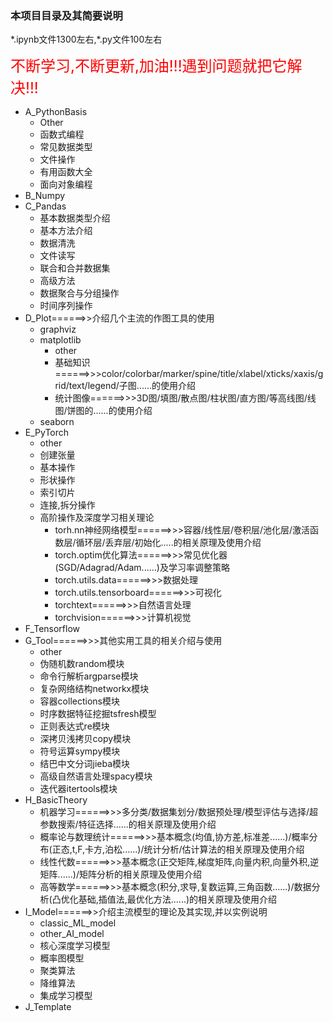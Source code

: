 ### 本项目目录及其简要说明

\*.ipynb文件1300左右,\*.py文件100左右

<font color='red' size=5>不断学习,不断更新,加油!!!遇到问题就把它解决!!!</font>


* A_PythonBasis
  * Other
  * 函数式编程
  * 常见数据类型 
  * 文件操作
  * 有用函数大全
  * 面向对象编程
* B_Numpy
* C_Pandas
  * 基本数据类型介绍
  * 基本方法介绍
  * 数据清洗
  * 文件读写
  * 联合和合并数据集
  * 高级方法
  * 数据聚合与分组操作
  * 时间序列操作
* D_Plot======>>介绍几个主流的作图工具的使用
  * graphviz
  * matplotlib
    * other
    * 基础知识======>>>color/colorbar/marker/spine/title/xlabel/xticks/xaxis/grid/text/legend/子图......的使用介绍
    * 统计图像======>>>3D图/填图/散点图/柱状图/直方图/等高线图/线图/饼图的......的使用介绍
  * seaborn 
* E_PyTorch
  * other
  * 创建张量
  * 基本操作  
  * 形状操作
  * 索引切片
  * 连接,拆分操作
  * 高阶操作及深度学习相关理论
    * torh.nn神经网络模型======>>>容器/线性层/卷积层/池化层/激活函数层/循环层/丢弃层/初始化.....的相关原理及使用介绍
    * torch.optim优化算法======>>>常见优化器(SGD/Adagrad/Adam......)及学习率调整策略
    * torch.utils.data======>>>数据处理
    * torch.utils.tensorboard======>>>可视化
    * torchtext======>>>自然语言处理
    * torchvision======>>>计算机视觉
* F_Tensorflow
* G_Tool======>>>其他实用工具的相关介绍与使用 
  * other
  * 伪随机数random模块
  * 命令行解析argparse模块
  * 复杂网络结构networkx模块
  * 容器collections模块
  * 时序数据特征挖掘tsfresh模型
  * 正则表达式re模块
  * 深拷贝浅拷贝copy模块
  * 符号运算sympy模块
  * 结巴中文分词jieba模块
  * 高级自然语言处理spacy模块
  * 迭代器itertools模块
* H_BasicTheory
  * 机器学习======>>>多分类/数据集划分/数据预处理/模型评估与选择/超参数搜索/特征选择......的相关原理及使用介绍
  * 概率论与数理统计======>>>基本概念(均值,协方差,标准差......)/概率分布(正态,t,F,卡方,泊松......)/统计分析/估计算法的相关原理及使用介绍
  * 线性代数======>>>基本概念(正交矩阵,梯度矩阵,向量内积,向量外积,逆矩阵......)/矩阵分析的相关原理及使用介绍
  * 高等数学======>>>基本概念(积分,求导,复数运算,三角函数......)/数据分析(凸优化基础,插值法,最优化方法......)的相关原理及使用介绍
* I_Model======>>介绍主流模型的理论及其实现,并以实例说明
  * classic_ML_model
  * other_AI_model
  * 核心深度学习模型
  * 概率图模型
  * 聚类算法
  * 降维算法
  * 集成学习模型
* J_Template
